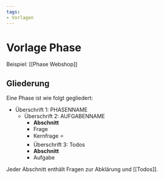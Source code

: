 ```yaml
---
tags:
- Vorlagen
---
```


# Vorlage Phase

Beispiel: [[Phase Webshop]]

## Gliederung

Eine Phase ist wie folgt gegliedert:

* Überschrift 1: PHASENNAME
	* Überschrift 2: AUFGABENNAME
		* **Abschnitt**
		* Frage
		* Kernfrage ⭐
 		* Überschrift 3: Todos
		* **Abschnitt**
		* Aufgabe

Jeder Abschnitt enthält Fragen zur Abklärung und [[Todos]].